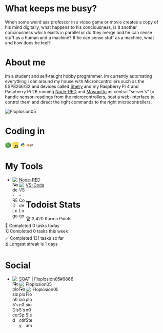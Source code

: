 # What keeps me busy?
When some weird ass professor in a video game or movie creates a copy of his mind digitally, what happens to his conciousness, is it another conciousness which exists in parallel or do they merge and he can sense stuff as a human and a machine? If he can sense stuff as a machine, what and how does he feel?

# About me
Im a student and 
self-taught hobby programmer. Im currently automating everything i can around my house with Microncontrollers such as the ESP8266/32 and devices called [Shelly](https://shelly.cloud/) and my Raspberry Pi 4 and Raspberry Pi 2B running [Node-RED](https://nodered.org/) and [Mosquitto](https://mosquitto.org/) as central "server's" to handle sensor-readings from the microcontrollers, host a web-interface to control them and direct the right commands to the right microcontrollers.
<p><img src="https://github-readme-stats.vercel.app/api?username=Floplosion05&show_icons=true&theme=gotham" alt="Floplosion05"/>

# Coding in
<code><img height="20" src="https://raw.githubusercontent.com/github/explore/80688e429a7d4ef2fca1e82350fe8e3517d3494d/topics/nodejs/nodejs.png"></code>
<code><img height="20" src="https://raw.githubusercontent.com/github/explore/80688e429a7d4ef2fca1e82350fe8e3517d3494d/topics/javascript/javascript.png"></code>
<code><img height="20" src="https://raw.githubusercontent.com/github/explore/80688e429a7d4ef2fca1e82350fe8e3517d3494d/topics/python/python.png"></code>
<code><img height="20" src="https://raw.githubusercontent.com/github/explore/80688e429a7d4ef2fca1e82350fe8e3517d3494d/topics/git/git.png"></code>

# My Tools
<ul>
  <li><a href="https://nodered.org/"><img align="left" alt="Node-RED Logo" width="22px" src="https://nodered.org/about/resources/media/node-red-icon.svg">Node-RED</a></li>
  <li><a href="https://code.visualstudio.com/"><img align="left" alt="VS-Code Logo" width="22px" src="https://upload.wikimedia.org/wikipedia/commons/9/9a/Visual_Studio_Code_1.35_icon.svg">VS-Code</a></li>
</ul>

# Todoist Stats
<!-- TODO-IST:START -->
🏆  3,420 Karma Points           
🌸  Completed 0 tasks today           
🗓  Completed 0 tasks this week           
✅  Completed 131 tasks so far           
⏳  Longest streak is 1 days
<!-- TODO-IST:END -->

# Social
<ul>
  <li><img align="left" alt="Floplosion05's Discord" width="22px" src="https://raw.githubusercontent.com/peterthehan/peterthehan/master/assets/discord.svg"/>SQAT | Floplosion05#9866</li>
  <li><a href="https://open.spotify.com/user/6fm588djfm9sufr408wvd5w7a?si=c2b48983dc664985"><img align="left" alt="Floplosion05's Spotify" width="22px" src="https://raw.githubusercontent.com/peterthehan/peterthehan/master/assets/spotify.svg"/></a>Floplosion05
  <li><a href="https://steamcommunity.com/id/Floplosion05/"><img align="left" alt="Floplosion05's Steam" width="22px" src="https://upload.wikimedia.org/wikipedia/commons/8/83/Steam_icon_logo.svg"/></a>Floplosion05
</ul>
